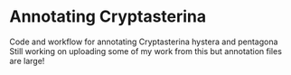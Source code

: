 # Annotating Cryptasterina
Code and workflow for annotating Cryptasterina hystera and pentagona
<br>
Still working on uploading some of my work from this but annotation files are large!

